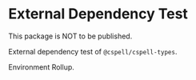 # External Dependency Test

This package is NOT to be published.

External dependency test of `@cspell/cspell-types`.

Environment Rollup.

